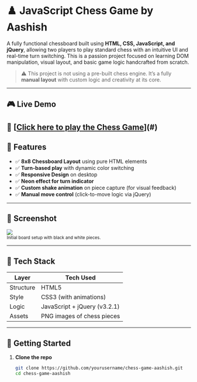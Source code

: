 # ♟️ JavaScript Chess Game by Aashish

A fully functional chessboard built using **HTML, CSS, JavaScript, and jQuery**, allowing two players to play standard chess with an intuitive UI and real-time turn switching. This is a passion project focused on learning DOM manipulation, visual layout, and basic game logic handcrafted from scratch.

> ⚠️ This project is not using a pre-built chess engine. It’s a fully **manual layout** with custom logic and creativity at its core.

---

## 🎮 Live Demo

🔗 [[Click here to play the Chess Game](https://chess-game-indol-nine.vercel.app/)](#)  
---

## 🧠 Features

- ✅ **8x8 Chessboard Layout** using pure HTML elements
- ✅ **Turn-based play** with dynamic color switching
- ✅ **Responsive Design** on desktop
- ✅ **Neon effect for turn indicator**
- ✅ **Custom shake animation** on piece capture (for visual feedback)
- ✅ **Manual move control** (click-to-move logic via jQuery)

---

## 📸 Screenshot

![<img width="537" height="561" alt="Screenshot (3)" src="https://github.com/user-attachments/assets/56360001-1802-49c4-9c3b-c9c2bce81163" />
](
)  
<sub>Initial board setup with black and white pieces.</sub>

---

## 🧩 Tech Stack

| Layer     | Tech Used                      |
|-----------|--------------------------------|
| Structure | HTML5                          |
| Style     | CSS3 (with animations)         |
| Logic     | JavaScript + jQuery (v3.2.1)   |
| Assets    | PNG images of chess pieces     |

---

## 🚀 Getting Started

1. **Clone the repo**
   ```bash
   git clone https://github.com/yourusername/chess-game-aashish.git
   cd chess-game-aashish

